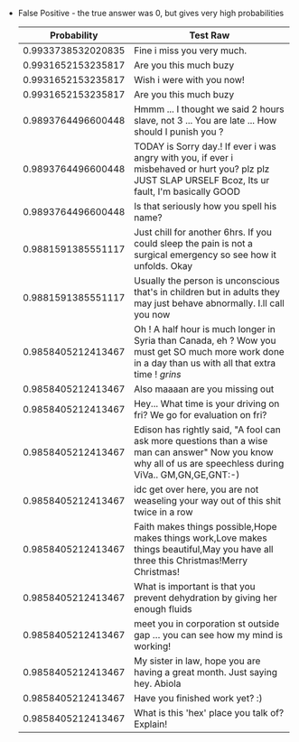 * False Positive - the true answer was 0, but gives very high probabilities

  | Probability | Test Raw |
  |-|-|
  |      0.9933738532020835      | Fine i miss you very much.|
  |      0.9931652153235817      | Are you this much buzy|
  |      0.9931652153235817      | Wish i were with you now!|
  |      0.9931652153235817      | Are you this much buzy|
  |      0.9893764496600448      | Hmmm ... I thought we said 2 hours slave, not 3 ... You are late ... How should I punish you ?|
  |      0.9893764496600448      | TODAY is Sorry day.! If ever i was angry with you, if ever i misbehaved or hurt you? plz plz JUST SLAP URSELF Bcoz, Its ur fault, I'm basically GOOD|
  |      0.9893764496600448      | Is that seriously how you spell his name?|
  |      0.9881591385551117      | Just chill for another 6hrs. If you could sleep the pain is not a surgical emergency so see how it unfolds. Okay|
  |      0.9881591385551117      | Usually the person is unconscious that's in children but in adults they may just behave abnormally. I.ll call you now|
  |      0.9858405212413467      | Oh ! A half hour is much longer in Syria than Canada, eh ? Wow you must get SO much more work done in a day than us with all that extra time ! *grins*|
  |      0.9858405212413467      | Also maaaan are you missing out|
  |      0.9858405212413467      | Hey... What time is your driving on fri? We go for evaluation on fri?|
  |      0.9858405212413467      | Edison has rightly said, "A fool can ask more questions than a wise man can answer" Now you know why all of us are speechless during ViVa.. GM,GN,GE,GNT:-)|
  |      0.9858405212413467      | idc get over here, you are not weaseling your way out of this shit twice in a row|
  |      0.9858405212413467      | Faith makes things possible,Hope makes things work,Love makes things beautiful,May you have all three this Christmas!Merry Christmas!|
  |      0.9858405212413467      | What is important is that you prevent dehydration by giving her enough fluids|
  |      0.9858405212413467      | meet you in corporation st outside gap … you can see how my mind is working!|
  |      0.9858405212413467      | My sister in law, hope you are having a great month. Just saying hey. Abiola|
  |      0.9858405212413467      | Have you finished work yet? :)|
  |      0.9858405212413467      | What is this 'hex' place you talk of? Explain!|